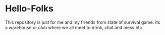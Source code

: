 # Hello-Folks
This repository is just for me and my friends from state of survival game. Its a warehouse or club where we all meet to drink, chat and mess etc
